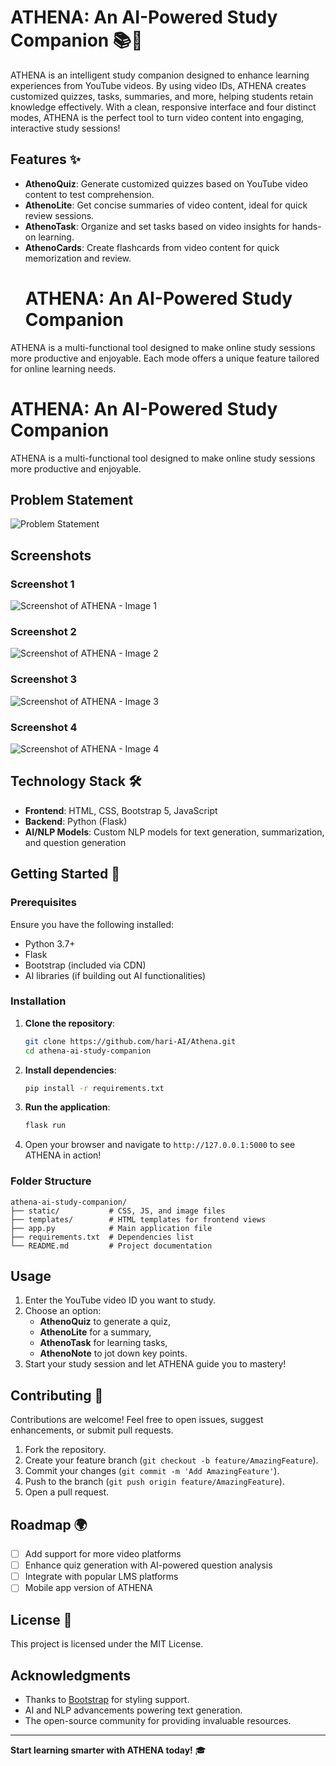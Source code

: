 

# ATHENA: An AI-Powered Study Companion 📚🤖

ATHENA is an intelligent study companion designed to enhance learning experiences from YouTube videos. By using video IDs, ATHENA creates customized quizzes, tasks, summaries, and more, helping students retain knowledge effectively. With a clean, responsive interface and four distinct modes, ATHENA is the perfect tool to turn video content into engaging, interactive study sessions!

## Features ✨

- **AthenoQuiz**: Generate customized quizzes based on YouTube video content to test comprehension.
- **AthenoLite**: Get concise summaries of video content, ideal for quick review sessions.
- **AthenoTask**: Organize and set tasks based on video insights for hands-on learning.
- **AthenoCards**: Create flashcards from video content for quick memorization and review.
  # ATHENA: An AI-Powered Study Companion

ATHENA is a multi-functional tool designed to make online study sessions more productive and enjoyable. Each mode offers a unique feature tailored for online learning needs.

# ATHENA: An AI-Powered Study Companion

ATHENA is a multi-functional tool designed to make online study sessions more productive and enjoyable.

## Problem Statement

![Problem Statement](https://github.com/harih-AI/Athena/raw/main/Screenshot%202024-11-08%20074437.png)

## Screenshots

### Screenshot 1
![Screenshot of ATHENA - Image 1](https://github.com/harih-AI/Athena/raw/main/Screenshot%202024-10-24%20193829.png)

### Screenshot 2
![Screenshot of ATHENA - Image 2](https://github.com/harih-AI/Athena/raw/main/Screenshot%202024-11-08%20065510.png)

### Screenshot 3
![Screenshot of ATHENA - Image 3](https://github.com/harih-AI/Athena/raw/main/Screenshot%202024-11-08%20065606.png)

### Screenshot 4
![Screenshot of ATHENA - Image 4](https://github.com/harih-AI/Athena/raw/main/Screenshot%202024-10-24%20194403.png)


## Technology Stack 🛠️

- **Frontend**: HTML, CSS, Bootstrap 5, JavaScript
- **Backend**: Python (Flask)
- **AI/NLP Models**: Custom NLP models for text generation, summarization, and question generation

## Getting Started 🚀

### Prerequisites

Ensure you have the following installed:

- Python 3.7+
- Flask
- Bootstrap (included via CDN)
-  AI libraries (if building out AI functionalities)

### Installation

1. **Clone the repository**:

   ```bash
   git clone https://github.com/hari-AI/Athena.git
   cd athena-ai-study-companion
   ```

2. **Install dependencies**:

   ```bash
   pip install -r requirements.txt
   ```

3. **Run the application**:

   ```bash
   flask run
   ```

4. Open your browser and navigate to `http://127.0.0.1:5000` to see ATHENA in action!

### Folder Structure

```
athena-ai-study-companion/
├── static/           # CSS, JS, and image files
├── templates/        # HTML templates for frontend views
├── app.py            # Main application file
├── requirements.txt  # Dependencies list
└── README.md         # Project documentation
```

## Usage

1. Enter the YouTube video ID you want to study.
2. Choose an option:
   - **AthenoQuiz** to generate a quiz,
   - **AthenoLite** for a summary,
   - **AthenoTask** for learning tasks,
   - **AthenoNote** to jot down key points.
3. Start your study session and let ATHENA guide you to mastery!

## Contributing 🤝

Contributions are welcome! Feel free to open issues, suggest enhancements, or submit pull requests.

1. Fork the repository.
2. Create your feature branch (`git checkout -b feature/AmazingFeature`).
3. Commit your changes (`git commit -m 'Add AmazingFeature'`).
4. Push to the branch (`git push origin feature/AmazingFeature`).
5. Open a pull request.

## Roadmap 🌍

- [ ] Add support for more video platforms
- [ ] Enhance quiz generation with AI-powered question analysis
- [ ] Integrate with popular LMS platforms
- [ ] Mobile app version of ATHENA

## License 📜

This project is licensed under the MIT License.

## Acknowledgments

- Thanks to [Bootstrap](https://getbootstrap.com/) for styling support.
- AI and NLP advancements powering text generation.
- The open-source community for providing invaluable resources.

---

**Start learning smarter with ATHENA today!** 🎓
